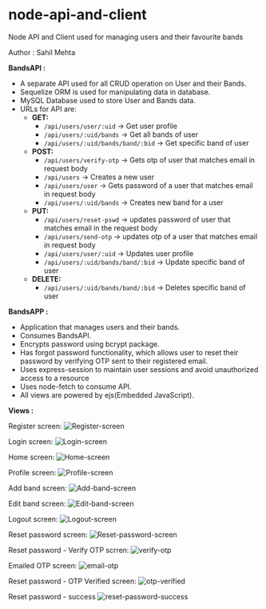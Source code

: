 # node-api-and-client
 Node API and Client used for managing users and their favourite bands
 
 Author : Sahil Mehta
 
 **BandsAPI :** 
- A separate API used for all CRUD operation on User and their Bands.
- Sequelize ORM is used for manipulating data in database.
- MySQL Database used to store User and Bands data.
- URLs for API are:
     - **GET:** 
         - `/api/users/user/:uid` -> Get user profile
         - `/api/users/:uid/bands` -> Get all bands of user
         - `/api/users/:uid/bands/band/:bid` -> Get specific band of user
     - **POST:**
         - `/api/users/verify-otp` -> Gets otp of user that matches email in request body
         - `/api/users` -> Creates a new user
         - `/api/users/user` -> Gets password of a user that matches email in request body
         - `/api/users/:uid/bands` -> Creates new band for a user
     - **PUT:**
         - `/api/users/reset-pswd` -> updates password of user that matches email in the request body
         - `/api/users/send-otp` -> updates otp of a user that matches email in request body
         - `/api/users/user/:uid` -> Updates user profile 
         - `/api/users/:uid/bands/band/:bid` -> Update specific band of user
     - **DELETE:** 
         - `/api/users/:uid/bands/band/:bid` -> Deletes specific band of user 

**BandsAPP :**
- Application that manages users and their bands.
- Consumes BandsAPI.
- Encrypts password using bcrypt package.
- Has forgot password functionality, which allows user to reset their password by verifying OTP sent to their registered email.
- Uses express-session to maintain user sessions and avoid unauthorized access to a resource
- Uses node-fetch to consume API.
- All views are powered by ejs(Embedded JavaScript).

**Views :**

Register screen:
![Register-screen](https://raw.githubusercontent.com/mehta55/node-api-and-client/master/screenshots/register.png)

Login screen:
![Login-screen](https://raw.githubusercontent.com/mehta55/node-api-and-client/master/screenshots/Login-screen.png)

Home screen:
![Home-screen](https://raw.githubusercontent.com/mehta55/node-api-and-client/master/screenshots/home.png)

Profile screen:
![Profile-screen](https://raw.githubusercontent.com/mehta55/node-api-and-client/master/screenshots/profile.png)

Add band screen:
![Add-band-screen](https://raw.githubusercontent.com/mehta55/node-api-and-client/master/screenshots/add_band.png)

Edit band screen:
![Edit-band-screen](https://raw.githubusercontent.com/mehta55/node-api-and-client/master/screenshots/edit_band.png)

Logout screen: 
![Logout-screen](https://raw.githubusercontent.com/mehta55/node-api-and-client/master/screenshots/logout.png)

Reset password screen:
![Reset-password-screen](https://raw.githubusercontent.com/mehta55/node-api-and-client/master/screenshots/reset_pswd-screen.png)

Reset password - Verify OTP scrren:
![verify-otp](https://raw.githubusercontent.com/mehta55/node-api-and-client/master/screenshots/verify_otp-screen.png)

Emailed OTP screen:
![email-otp](https://raw.githubusercontent.com/mehta55/node-api-and-client/master/screenshots/email_otp.png)

Reset password - OTP Verified screen:
![otp-verified](https://raw.githubusercontent.com/mehta55/node-api-and-client/master/screenshots/otp_verified.png)

Reset password - success
![reset-password-success](https://raw.githubusercontent.com/mehta55/node-api-and-client/master/screenshots/resetpswd_success.png)
